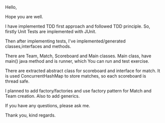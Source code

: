 Hello,

Hope you are well.

I have implemented TDD first approach and followed TDD principle.
So, firstly Unit Tests are implemented with JUnit.

Then after implementing tests, I've implemented/generated classes,interfaces and methods.

There are Team, Match, Scoreboard and Main classes.
Main class, have main() java method and is runner, which You can run and test exercise.

There are extracted abstract class for scoreboard and interface for match.
It is used ConcurrentHashMap to store matches, so each scoreboard is thread safe.

I planned to add factory/factories and use factory pattern for Match and Team creation.
Also to add generics.

If you have any questions, please ask me.

Thank you, kind regards.